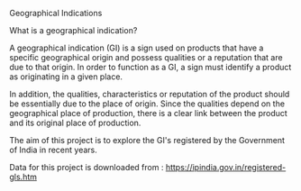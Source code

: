
Geographical Indications


What is a geographical indication?


A geographical indication (GI) is a sign used on products that have a specific geographical origin and possess qualities or a reputation that are due to that origin. In order to function as a GI, a sign must identify a product as originating in a given place.

In addition, the qualities, characteristics or reputation of the product should be essentially due to the place of origin. Since the qualities depend on the geographical place of production, there is a clear link between the product and its original place of production.

The aim of this project is to explore the GI's registered by the Government of India in recent years.

Data for this project is downloaded from : https://ipindia.gov.in/registered-gls.htm

